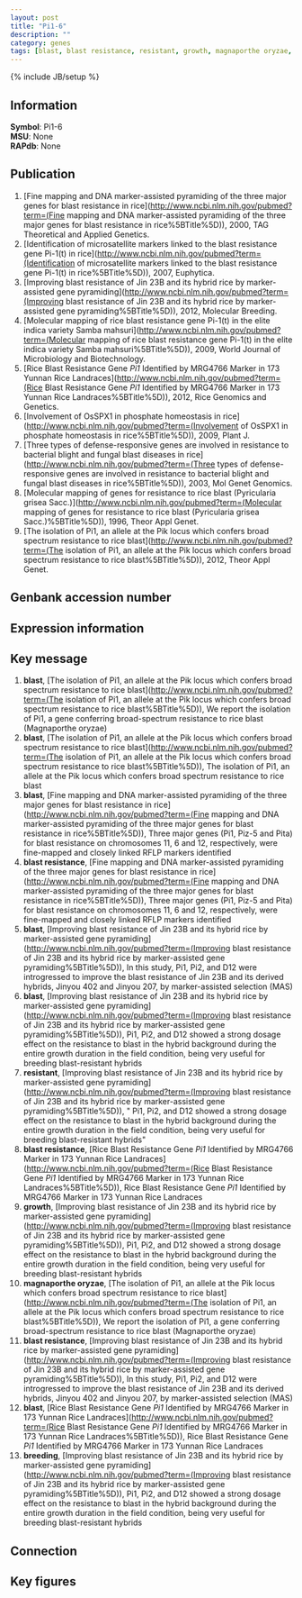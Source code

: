 ```yaml
---
layout: post
title: "Pi1-6"
description: ""
category: genes
tags: [blast, blast resistance, resistant, growth, magnaporthe oryzae, breeding, Gene]
---
```

{% include JB/setup %}

## Information
__Symbol__: Pi1-6  
__MSU__: None  
__RAPdb__: None  

## Publication
1. [Fine mapping and DNA marker-assisted pyramiding of the three major genes for blast resistance in rice](http://www.ncbi.nlm.nih.gov/pubmed?term=(Fine mapping and DNA marker-assisted pyramiding of the three major genes for blast resistance in rice%5BTitle%5D)), 2000, TAG Theoretical and Applied Genetics.
2. [Identification of microsatellite markers linked to the blast resistance gene Pi-1(t) in rice](http://www.ncbi.nlm.nih.gov/pubmed?term=(Identification of microsatellite markers linked to the blast resistance gene Pi-1(t) in rice%5BTitle%5D)), 2007, Euphytica.
3. [Improving blast resistance of Jin 23B and its hybrid rice by marker-assisted gene pyramiding](http://www.ncbi.nlm.nih.gov/pubmed?term=(Improving blast resistance of Jin 23B and its hybrid rice by marker-assisted gene pyramiding%5BTitle%5D)), 2012, Molecular Breeding.
4. [Molecular mapping of rice blast resistance gene Pi-1(t) in the elite indica variety Samba mahsuri](http://www.ncbi.nlm.nih.gov/pubmed?term=(Molecular mapping of rice blast resistance gene Pi-1(t) in the elite indica variety Samba mahsuri%5BTitle%5D)), 2009, World Journal of Microbiology and Biotechnology.
5. [Rice Blast Resistance Gene <i>Pi1</i> Identified by MRG4766 Marker in 173 Yunnan Rice Landraces](http://www.ncbi.nlm.nih.gov/pubmed?term=(Rice Blast Resistance Gene <i>Pi1</i> Identified by MRG4766 Marker in 173 Yunnan Rice Landraces%5BTitle%5D)), 2012, Rice Genomics and Genetics.
6. [Involvement of OsSPX1 in phosphate homeostasis in rice](http://www.ncbi.nlm.nih.gov/pubmed?term=(Involvement of OsSPX1 in phosphate homeostasis in rice%5BTitle%5D)), 2009, Plant J.
7. [Three types of defense-responsive genes are involved in resistance to bacterial blight and fungal blast diseases in rice](http://www.ncbi.nlm.nih.gov/pubmed?term=(Three types of defense-responsive genes are involved in resistance to bacterial blight and fungal blast diseases in rice%5BTitle%5D)), 2003, Mol Genet Genomics.
8. [Molecular mapping of genes for resistance to rice blast (Pyricularia grisea Sacc.)](http://www.ncbi.nlm.nih.gov/pubmed?term=(Molecular mapping of genes for resistance to rice blast (Pyricularia grisea Sacc.)%5BTitle%5D)), 1996, Theor Appl Genet.
9. [The isolation of Pi1, an allele at the Pik locus which confers broad spectrum resistance to rice blast](http://www.ncbi.nlm.nih.gov/pubmed?term=(The isolation of Pi1, an allele at the Pik locus which confers broad spectrum resistance to rice blast%5BTitle%5D)), 2012, Theor Appl Genet.

## Genbank accession number

## Expression information

## Key message
1. __blast__, [The isolation of Pi1, an allele at the Pik locus which confers broad spectrum resistance to rice blast](http://www.ncbi.nlm.nih.gov/pubmed?term=(The isolation of Pi1, an allele at the Pik locus which confers broad spectrum resistance to rice blast%5BTitle%5D)), We report the isolation of Pi1, a gene conferring broad-spectrum resistance to rice blast (Magnaporthe oryzae)
2. __blast__, [The isolation of Pi1, an allele at the Pik locus which confers broad spectrum resistance to rice blast](http://www.ncbi.nlm.nih.gov/pubmed?term=(The isolation of Pi1, an allele at the Pik locus which confers broad spectrum resistance to rice blast%5BTitle%5D)), The isolation of Pi1, an allele at the Pik locus which confers broad spectrum resistance to rice blast
3. __blast__, [Fine mapping and DNA marker-assisted pyramiding of the three major genes for blast resistance in rice](http://www.ncbi.nlm.nih.gov/pubmed?term=(Fine mapping and DNA marker-assisted pyramiding of the three major genes for blast resistance in rice%5BTitle%5D)), Three major genes (Pi1, Piz-5 and Pita) for blast resistance on chromosomes 11, 6 and 12, respectively, were fine-mapped and closely linked RFLP markers identified
4. __blast resistance__, [Fine mapping and DNA marker-assisted pyramiding of the three major genes for blast resistance in rice](http://www.ncbi.nlm.nih.gov/pubmed?term=(Fine mapping and DNA marker-assisted pyramiding of the three major genes for blast resistance in rice%5BTitle%5D)), Three major genes (Pi1, Piz-5 and Pita) for blast resistance on chromosomes 11, 6 and 12, respectively, were fine-mapped and closely linked RFLP markers identified
5. __blast__, [Improving blast resistance of Jin 23B and its hybrid rice by marker-assisted gene pyramiding](http://www.ncbi.nlm.nih.gov/pubmed?term=(Improving blast resistance of Jin 23B and its hybrid rice by marker-assisted gene pyramiding%5BTitle%5D)),  In this study, Pi1, Pi2, and D12 were introgressed to improve the blast resistance of Jin 23B and its derived hybrids, Jinyou 402 and Jinyou 207, by marker-assisted selection (MAS)
6. __blast__, [Improving blast resistance of Jin 23B and its hybrid rice by marker-assisted gene pyramiding](http://www.ncbi.nlm.nih.gov/pubmed?term=(Improving blast resistance of Jin 23B and its hybrid rice by marker-assisted gene pyramiding%5BTitle%5D)),  Pi1, Pi2, and D12 showed a strong dosage effect on the resistance to blast in the hybrid background during the entire growth duration in the field condition, being very useful for breeding blast-resistant hybrids
7. __resistant__, [Improving blast resistance of Jin 23B and its hybrid rice by marker-assisted gene pyramiding](http://www.ncbi.nlm.nih.gov/pubmed?term=(Improving blast resistance of Jin 23B and its hybrid rice by marker-assisted gene pyramiding%5BTitle%5D)), " Pi1, Pi2, and D12 showed a strong dosage effect on the resistance to blast in the hybrid background during the entire growth duration in the field condition, being very useful for breeding blast-resistant hybrids"
8. __blast resistance__, [Rice Blast Resistance Gene <i>Pi1</i> Identified by MRG4766 Marker in 173 Yunnan Rice Landraces](http://www.ncbi.nlm.nih.gov/pubmed?term=(Rice Blast Resistance Gene <i>Pi1</i> Identified by MRG4766 Marker in 173 Yunnan Rice Landraces%5BTitle%5D)), Rice Blast Resistance Gene <i>Pi1</i> Identified by MRG4766 Marker in 173 Yunnan Rice Landraces
9. __growth__, [Improving blast resistance of Jin 23B and its hybrid rice by marker-assisted gene pyramiding](http://www.ncbi.nlm.nih.gov/pubmed?term=(Improving blast resistance of Jin 23B and its hybrid rice by marker-assisted gene pyramiding%5BTitle%5D)),  Pi1, Pi2, and D12 showed a strong dosage effect on the resistance to blast in the hybrid background during the entire growth duration in the field condition, being very useful for breeding blast-resistant hybrids
10. __magnaporthe oryzae__, [The isolation of Pi1, an allele at the Pik locus which confers broad spectrum resistance to rice blast](http://www.ncbi.nlm.nih.gov/pubmed?term=(The isolation of Pi1, an allele at the Pik locus which confers broad spectrum resistance to rice blast%5BTitle%5D)), We report the isolation of Pi1, a gene conferring broad-spectrum resistance to rice blast (Magnaporthe oryzae)
11. __blast resistance__, [Improving blast resistance of Jin 23B and its hybrid rice by marker-assisted gene pyramiding](http://www.ncbi.nlm.nih.gov/pubmed?term=(Improving blast resistance of Jin 23B and its hybrid rice by marker-assisted gene pyramiding%5BTitle%5D)),  In this study, Pi1, Pi2, and D12 were introgressed to improve the blast resistance of Jin 23B and its derived hybrids, Jinyou 402 and Jinyou 207, by marker-assisted selection (MAS)
12. __blast__, [Rice Blast Resistance Gene <i>Pi1</i> Identified by MRG4766 Marker in 173 Yunnan Rice Landraces](http://www.ncbi.nlm.nih.gov/pubmed?term=(Rice Blast Resistance Gene <i>Pi1</i> Identified by MRG4766 Marker in 173 Yunnan Rice Landraces%5BTitle%5D)), Rice Blast Resistance Gene <i>Pi1</i> Identified by MRG4766 Marker in 173 Yunnan Rice Landraces
13. __breeding__, [Improving blast resistance of Jin 23B and its hybrid rice by marker-assisted gene pyramiding](http://www.ncbi.nlm.nih.gov/pubmed?term=(Improving blast resistance of Jin 23B and its hybrid rice by marker-assisted gene pyramiding%5BTitle%5D)),  Pi1, Pi2, and D12 showed a strong dosage effect on the resistance to blast in the hybrid background during the entire growth duration in the field condition, being very useful for breeding blast-resistant hybrids

## Connection

## Key figures


